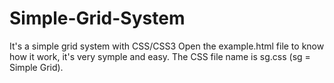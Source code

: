 # Simple-Grid-System
It's a simple grid system with CSS/CSS3
Open the example.html file to know how it work, it's very symple and easy.
The CSS file name is sg.css (sg = Simple Grid).

